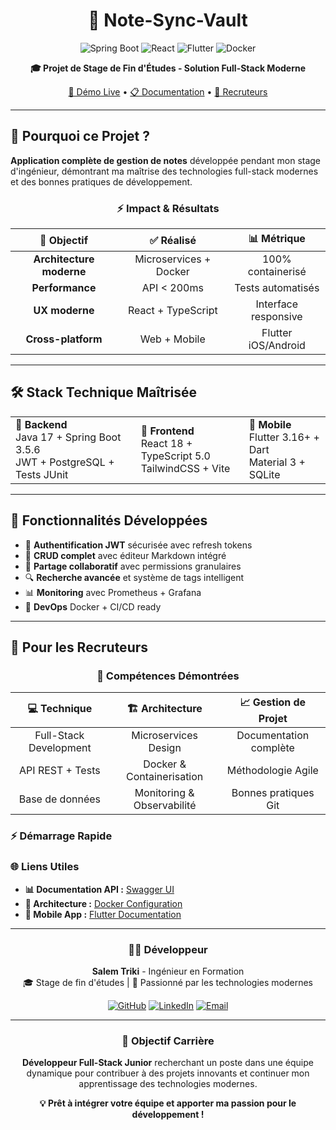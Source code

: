 <div align="center">

# 📝 Note-Sync-Vault

![Spring Boot](https://img.shields.io/badge/Spring_Boot-3.5.6-6DB33F?style=for-the-badge&logo=spring&logoColor=white)
![React](https://img.shields.io/badge/React-18-61DAFB?style=for-the-badge&logo=react&logoColor=white)
![Flutter](https://img.shields.io/badge/Flutter-3.16-02569B?style=for-the-badge&logo=flutter&logoColor=white)
![Docker](https://img.shields.io/badge/Docker-Ready-2496ED?style=for-the-badge&logo=docker&logoColor=white)

**🎓 Projet de Stage de Fin d'Études - Solution Full-Stack Moderne**

[🚀 Démo Live](#) • [📋 Documentation](#) • [💼 Recruteurs](#-pour-les-recruteurs)

</div>

---

## 🎯 **Pourquoi ce Projet ?**

**Application complète de gestion de notes** développée pendant mon stage d'ingénieur, démontrant ma maîtrise des technologies full-stack modernes et des bonnes pratiques de développement.

<div align="center">

### ⚡ **Impact & Résultats**

| 🎯 **Objectif** | ✅ **Réalisé** | 📊 **Métrique** |
|:---:|:---:|:---:|
| **Architecture moderne** | Microservices + Docker | 100% containerisé |
| **Performance** | API < 200ms | Tests automatisés |
| **UX moderne** | React + TypeScript | Interface responsive |
| **Cross-platform** | Web + Mobile | Flutter iOS/Android |

</div>

---

## 🛠️ **Stack Technique Maîtrisée**

<table>
<tr>
<td><strong>🚀 Backend</strong><br>Java 17 + Spring Boot 3.5.6<br>JWT + PostgreSQL + Tests JUnit</td>
<td><strong>📱 Frontend</strong><br>React 18 + TypeScript 5.0<br>TailwindCSS + Vite</td>
<td><strong>📱 Mobile</strong><br>Flutter 3.16+ + Dart<br>Material 3 + SQLite</td>
</tr>
</table>

---

## 🚀 **Fonctionnalités Développées**

- 🔐 **Authentification JWT** sécurisée avec refresh tokens
- 📝 **CRUD complet** avec éditeur Markdown intégré  
- 👥 **Partage collaboratif** avec permissions granulaires
- 🔍 **Recherche avancée** et système de tags intelligent
- 📊 **Monitoring** avec Prometheus + Grafana
- 🐳 **DevOps** Docker + CI/CD ready

---

## 💼 **Pour les Recruteurs**

<div align="center">

### 🎯 **Compétences Démontrées**

</div>

| **💻 Technique** | **🏗️ Architecture** | **📈 Gestion de Projet** |
|:---:|:---:|:---:|
| Full-Stack Development | Microservices Design | Documentation complète |
| API REST + Tests | Docker & Containerisation | Méthodologie Agile |
| Base de données | Monitoring & Observabilité | Bonnes pratiques Git |

### ⚡ **Démarrage Rapide**

### 🌐 **Liens Utiles**
- **📊 Documentation API :** [Swagger UI](http://localhost:8080/swagger-ui.html)
- **🐳 Architecture :** [Docker Configuration](docker/)
- **📱 Mobile App :** [Flutter Documentation](mobile/)

---

<div align="center">

### 👨‍💻 **Développeur**

**Salem Triki** - Ingénieur en Formation  
🎓 Stage de fin d'études | 🚀 Passionné par les technologies modernes

[![GitHub](https://img.shields.io/badge/GitHub-Trikisalem-181717?style=flat&logo=github)](https://github.com/Trikisalem)
[![LinkedIn](https://img.shields.io/badge/LinkedIn-Salem_Triki-0A66C2?style=flat&logo=linkedin)](https://linkedin.com/in/salem-triki)
[![Email](https://img.shields.io/badge/Email-Contact-EA4335?style=flat&logo=gmail)](mailto:salem.triki@example.com)

---

### 🎯 **Objectif Carrière**

**Développeur Full-Stack Junior** recherchant un poste dans une équipe dynamique pour contribuer à des projets innovants et continuer mon apprentissage des technologies modernes.

**💡 Prêt à intégrer votre équipe et apporter ma passion pour le développement !**

</div>

